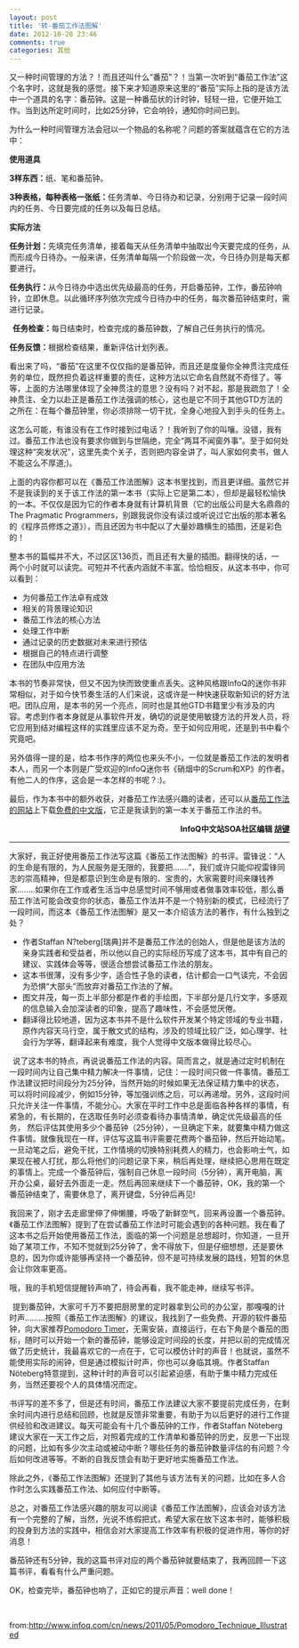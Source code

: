 ```yaml
---
layout: post
title: '转-番茄工作法图解'
date: 2012-10-28 23:46
comments: true
categories: 其他
---
```

<p id="">又一种时间管理的方法？！而且还叫什么“番茄”？！当第一次听到“番茄工作法”这个名字时，这就是我的感觉。接下来才知道原来这里的“番茄”实际上指的是该方法中一个道具的名字：番茄钟。这是一种番茄状的计时钟，轻轻一扭，它便开始工作。当到达所定时间时，比如25分钟，它会响铃，通知你时间已到。</p>
<p id="">为什么一种时间管理方法会冠以一个物品的名称呢？问题的答案就蕴含在它的方法中：</p>
<strong>使用道具</strong>

<strong>3样东西：</strong>纸、笔和番茄钟。

<strong>3种表格，每种表格一张纸：</strong>任务清单、今日待办和记录，分别用于记录一段时间内的任务、今日要完成的任务以及每日总结。

<strong>实际方法</strong>

<strong>任务计划：</strong>先填完任务清单，接着每天从任务清单中抽取出今天要完成的任务，从而形成今日待办。一般来讲，任务清单每隔一个阶段做一次，今日待办则是每天都要进行。
<p id=""><strong>任务执行：</strong>从今日待办中选出优先级最高的任务，开启番茄钟，工作，番茄钟响铃，立即休息。以此循环序列依次完成今日待办中的任务，每次番茄钟结束时，需进行记录。</p>
<strong>任务检查：</strong>每日结束时，检查完成的番茄钟数，了解自己任务执行的情况。<img src="http://www.infoq.com/resource/news/2011/05/Pomodoro_Technique_Illustrated/zh/resources/tomato02.gif" alt="" align="left" hspace="3" vspace="3" />

<strong>任务反馈：</strong>根据检查结果，重新评估计划列表。

看出来了吗，“番茄”在这里不仅仅指的是番茄钟，而且还是度量你全神贯注完成任务的单位，既然担负着这样重要的责任，这种方法以它命名自然就不奇怪了。等等，上面的方法哪里体现了全神贯注的意思？没有吗？对不起，那是我疏忽了！全神贯注、全力以赴正是番茄工作法强调的核心，这也是它不同于其他GTD方法的之所在：在每个番茄钟里，你必须排除一切干扰，全身心地投入到手头的任务上。

这怎么可能，有谁没有在工作时接到过电话？！我听到了你的叫嚷。没错，我有过。番茄工作法也没有要求你做到与世隔绝，完全“两耳不闻窗外事”。至于如何处理这种“突发状况”，这里先卖个关子，否则把内容全讲了，叫人家如何卖书，做人不能这么不厚道;)。

上面的内容你都可以在《番茄工作法图解》这本书里找到，而且更详细。虽然它并不是我读到的关于该工作法的第一本书（实际上它是第二本），但却是最轻松愉快的一本。不仅仅是因为它的作者本身就有计算机背景（它的出版公司是大名鼎鼎的The Pragmatic Programmers，别跟我说你没有读过或听说过它出版的那本著名的《程序员修炼之道》），而且还因为书中配以了大量妙趣横生的插图，还是彩色的！

<img src="http://www.infoq.com/resource/news/2011/05/Pomodoro_Technique_Illustrated/zh/resources/tomato03.gif" alt="" align="right" hspace="3" vspace="3" />整本书的篇幅并不大，不过区区136页，而且还有大量的插图。翻得快的话，一两个小时就可以读完。可短并不代表内涵就不丰富。恰恰相反，从这本书中，你可以看到：
<ul>
	<li>为何番茄工作法卓有成效</li>
	<li>相关的背景理论知识</li>
	<li>番茄工作法的核心方法</li>
	<li>处理工作中断</li>
	<li>通过记录的历史数据对未来进行预估</li>
	<li>根据自己的特点进行调整</li>
	<li>在团队中应用方法</li>
</ul>
本书的节奏非常快，但又不因为快而致使重点丢失。这种风格跟InfoQ的迷你书非常相似，对于如今快节奏生活的人们来说，这或许是一种快速获取新知识的好方法吧。团队应用，是本书的另一个亮点，同时也是其他GTD书籍里少有涉及的内容。考虑到作者本身就是从事软件开发，确切的说是使用敏捷方法的开发人员，将它应用到结对编程这样的实践里应该不足为奇。至于如何应用呢，还是到书中看个究竟吧。

另外值得一提的是，给本书作序的两位也来头不小，一位就是番茄工作法的发明者本人，而另一个本则是广受欢迎的InfoQ迷你书《硝烟中的Scrum和XP》的作者。有他二人的作序，这会是一本怎样的书呢？:)。
<p id="">最后，作为本书中的额外收获，对番茄工作法感兴趣的读者，还可以从<a href="http://www.pomodorotechnique.com/">番茄工作法的网站</a>上下载<a href="http://www.pomodorotechnique.com/resources/ThePomodoroTechnique-CHN_v1-3.pdf">免费的中文版</a>，它正是我读到的第一本关于番茄工作法的书。</p>
<p align="right"><strong>InfoQ中文站SOA社区编辑 </strong><a href="http://www.infoq.com/cn/author/%E8%83%A1%E9%94%AE"><strong>胡键</strong></a></p>


<hr />

大家好，我正好使用番茄工作法写这篇《番茄工作法图解》的书评。雷锋说：“人的生命是有限的，为人民服务是无限的，我要把.......”，我们或许只能仰视雷锋同志的崇高精神，但是都意识到生命是有限的、宝贵的，大家需要时间来赚钱养家........如果你在工作或者生活当中总感觉时间不够用或者做事效率较低，那么番茄工作法可能会改变你的状态，番茄工作法并不是一个特别新的模式，已经流行了一段时间，而这本《番茄工作法图解》是又一本介绍该方法的著作，有什么独到之处？
<ul>
	<li>作者Staffan N?teberg[瑞典]并不是番茄工作法的创始人，但是他是该方法的亲身实践者和受益者，所以他以自己的实际经历写成了这本书，其中有自己的建议、实践体会等等，很适合想尝试番茄工作法的朋友。</li>
	<li>这本书很薄，没有多少字，适合性子急的读者，估计都会一口气读完，不会因为恐惧“大部头”而放弃对番茄工作法的了解。</li>
	<li>图文并茂，每一页上半部分都是作者的手绘图，下半部分是几行文字，多感观的信息输入会加深读者的印象，提高了趣味性，不会感觉厌倦。</li>
	<li>翻译得比较地道，因为这本书并不是什么软件开发某个特定领域的专业书籍，原作内容天马行空，属于散文式的结构，涉及的领域比较广泛，如心理学、社会行为学等，翻译起来有难度，我个人觉得中文版本做得比较尽心。</li>
</ul>
<img src="http://www.infoq.com/resource/news/2011/05/Pomodoro_Technique_Illustrated/zh/resources/tomato05.gif" alt="" align="left" hspace="3" vspace="3" />说了这本书的特点，再说说番茄工作法的内容。简而言之，就是通过定时机制在一段时间内让自己集中精力解决一件事情，记住：一段时间只做一件事情。番茄工作法建议把时间段分为25分钟，当然开始的时候如果无法保证精力集中的状态，可以将时间段减少，例如15分钟，等加强训练之后，可以再递增。另外，这段时间只允许关注一件事情，不能分心。大家在平时工作中总是面临各种各样的事情，有紧急的，有长期的，在选取任务时必须查看待办事情清单，确定优先级最高的任务， 然后评估其使用多少个番茄钟（25分钟），一旦确定下来，就要集中精力做这件事情。就像我现在一样，评估写这篇书评需要花费两个番茄钟，然后开始动笔。一旦动笔之后，避免干扰，工作情境的切换特别耗费人的精力，也会影响士气，如果现在被人打扰，那么将他们的问题记录下来，稍后再处理，继续把心思用在既定的事情上。完成一个番茄钟后，强制自己休息一段时间（5分钟），离开电脑，离开办公桌，最好去外面走一走。然后再回来继续下一个番茄钟，OK，我的第一个番茄钟结束了，需要休息了，离开键盘，5分钟后再见!

我回来了，刚才去走廊里伸了伸懒腰，呼吸了新鲜空气，回来再设置一个番茄钟。《番茄工作法图解》提到了在尝试番茄工作法时可能会遇到的各种问题。我在看了这本书之后开始使用番茄工作法，面临的第一个问题是总想超时，你知道，一旦开始了某项工作，不知不觉就到25分钟了，舍不得放下，但是仔细想想，还是要休息的，因为你或许能够再坚持一个番茄钟，但不是可持续发展的路线，短暂的休息会让你效率更高。

哦，我的手机短信提醒铃声响了，待会再看，我不能走神，继续写书评。

<img src="http://www.infoq.com/resource/news/2011/05/Pomodoro_Technique_Illustrated/zh/resources/tomato04.gif" alt="" align="left" hspace="3" vspace="3" />提到番茄钟，大家可千万不要把厨房里的定时器拿到公司的办公室，那嘎嘎的计时声.........按照《番茄工作法图解》的建议，我找到了一些免费、开源的软件番茄钟，向大家推荐<a href="http://www.google.com.hk/url?sa=t&amp;source=web&amp;cd=4&amp;ved=0CDsQFjAD&amp;url=http://sourceforge.net/projects/pomodorotimer/&amp;ei=MC-5TZqeCpGGvgP21qiiAw&amp;usg=AFQjCNHs5gy07zXt4Vfu6q9ThEKfudZ_0g&amp;sig2=0sNQDoA0V-K7IRo0LqrQwA">Pomodoro Timer</a>，无需安装，直接运行，在右下角是个番茄的图标，随时可以开始一个新的番茄钟，能够设定时间段的长度，并把以前的完成情况做了历史统计，我最喜欢它的一点在于，它可以模仿计时的声音！也就说，虽然不能使用实际的闹钟，但是通过模拟计时声，你也可以身临其境。作者Staffan Nöteberg特意提到，这种计时的声音可以引起紧迫感，有助于集中精力完成任务，当然还要视个人的具体情况而定。
<p id="aeaoofnhgocdbnbeljkmbjdmhbcokfdb-mousedown">书评写的差不多了，但是还有时间，番茄工作法建议大家不要提前完成任务，在剩余时间内进行总结和回顾，也就是反馈非常重要，有助于为以后更好的进行工作提供经验和改进建议。每天可能会有十几个番茄钟的工作，作者Staffan Nöteberg建议大家在一天工作之后，对照着完成的工作清单和番茄钟的历史，反思一下出现的问题，比如有多少次主动或被动中断？哪些任务的番茄钟数量评估的有问题？今后如何改进等等。不断的自我反馈会有助于更好地实施番茄工作法。</p>
除此之外，《番茄工作法图解》还提到了其他与该方法有关的问题，比如在多人合作时怎么实践番茄工作法、如何应付中断等。

总之，对番茄工作法感兴趣的朋友可以阅读《番茄工作法图解》，应该会对该方法有一个完整的了解，当然，光说不练假把式，希望大家在放下这本书时，能够积极的投身到方法的实践中，相信会对大家提高工作效率有积极的促进作用，等你的好消息！

番茄钟还有5分钟，我的这篇书评对应的两个番茄钟就要结束了，我再回顾一下这篇书评，看看有什么严重问题。

OK，检查完毕，番茄钟也响了，正如它的提示声音：well done！

&nbsp;

from:<a href="http://www.infoq.com/cn/news/2011/05/Pomodoro_Technique_Illustrated">http://www.infoq.com/cn/news/2011/05/Pomodoro_Technique_Illustrated</a>
